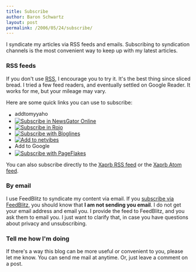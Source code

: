 ```yaml
---
title: Subscribe
author: Baron Schwartz
layout: post
permalink: /2006/05/24/subscribe/
---
```

<p>I syndicate my articles via RSS feeds and emails.  Subscribing to syndication channels is the most convenient way to keep up with my latest articles.</p>

<h3>RSS feeds</h3>

<p>If you don't use <a href="http://en.wikipedia.org/wiki/RSS_(protocol)">RSS</a>, I encourage you to try it.  It's the best thing since sliced bread.  I tried a few feed readers, and eventually settled on Google Reader.  It works for me, but your mileage may vary.</p>

<p>Here are some quick links you can use to subscribe:</p>

<ul>
	<li><a href="http://add.my.yahoo.com/rss?url=http://www.xaprb.com/blog/feed/rss"><img alt="addtomyyahoo4" src="http://us.i1.yimg.com/us.yimg.com/i/us/my/addtomyyahoo4.gif" height="17" width="91" /></a></li>
	<li><a href="http://www.newsgator.com/ngs/subscriber/subext.aspx?url=http://www.xaprb.com/blog/feed/rss"><img alt="Subscribe in NewsGator Online" src="http://www.newsgator.com/images/ngsub1.gif" /></a></li>
	<li><a href="http://www.rojo.com/add-subscription?resource=http://www.xaprb.com/blog/feed/rss"><img alt="Subscribe in Rojo" src="http://www.rojo.com/skins/static/images/add-to-rojo.gif" /></a></li>
	<li><a href="http://www.bloglines.com/sub/http://www.xaprb.com/blog/feed/rss"><img alt="Subscribe with Bloglines" src="http://www.bloglines.com/images/sub_modern8.gif" /></a></li>
	<li><a href="http://www.netvibes.com/subscribe.php?url=http://www.xaprb.com/blog/feed/rss"><img alt="Add to netvibes" src="http://www.netvibes.com/img/add2netvibes.gif" /></a></li>
	<li><a href="http://www.google.com/ig/add?feedurl=http://www.xaprb.com/blog/feed/rss"><img alt="Add to Google" src="/blog/wp-images/google.gif" height="17" width="104" /></a></li>
	<li><a href="http://www.pageflakes.com/subscribe.aspx?url=http://www.xaprb.com/blog/feed/rss"><img src="http://www.pageflakes.com/subscribe2.gif" alt="Subscribe with PageFlakes" /></a></li>
</ul>

<p>You can also subscribe directly to the <a href="/blog/feed/rss">Xaprb RSS feed</a> or the <a href="/blog/feed/atom">Xaprb Atom feed</a>.</p>

<h3>By email</h3>

<p>I use FeedBlitz to syndicate my content via email.  If you <a href="http://www.feedblitz.com/f/?Sub=63017">subscribe via FeedBlitz</a>, you should know that <strong>I am not sending you email</strong>.  I do not get your email address and email you.  I provide the feed to FeedBlitz, and you ask them to email you.  I just want to clarify that, in case you have questions about privacy and unsubscribing.</p>

<h3>Tell me how I'm doing</h3>

<p>If there's a way this blog can be more useful or convenient to you, please let me know.  You can send me mail at <script type="text/javascript">document.write(author_email)</script> anytime.  Or, just leave a comment on a post.</p>
